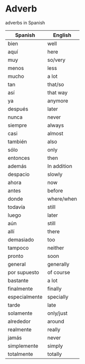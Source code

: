 # Adverb
 
adverbs in Spanish

| Spanish | English | 
| ----- | ------- | 
| bien | well |
| aquí | here |
| muy | so/very |
| menos | less |
| mucho | a lot |
| tan | that/so |
| así | that way |
| ya | anymore |
| después | later |
| nunca | never |
| siempre | always |
| casi | almost |
| también | also |
| sólo | only |
| entonces | then |
| además | In addition|
| despacio | slowly |
| ahora | now |
| antes | before |
| donde | where/when|
| todavía | still |
| luego | later |
| aún | still |
| allí | there |
| demasiado | too |
| tampoco | neither |
| pronto | soon |
| general | generally |
| por supuesto | of course |
| bastante | a lot |
| finalmente | finally |
| especialmente | specially |
| tarde | late |
| solamente | only/just |
| alrededor | around |
| realmente | really |
| jamás | never |
| simplemente | simply |
| totalmente | totally |
